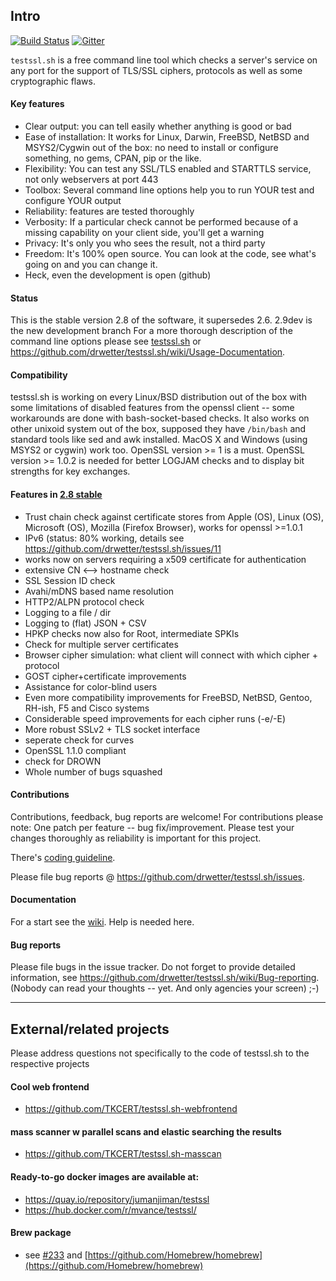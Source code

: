 
## Intro

[![Build Status](https://travis-ci.org/drwetter/testssl.sh.svg?branch=master)](https://travis-ci.org/drwetter/testssl.sh) 
[![Gitter](https://badges.gitter.im/Join%20Chat.svg)](https://gitter.im/drwetter/testssl.sh?utm_source=badge&utm_medium=badge&utm_campaign=pr-badge&utm_content=badge)


`testssl.sh` is a free command line tool which checks a server's service on
any port for the support of TLS/SSL ciphers, protocols as well as some
cryptographic flaws.

#### Key features

* Clear output: you can tell easily whether anything is good or bad
* Ease of installation: It works for Linux, Darwin, FreeBSD, NetBSD and
  MSYS2/Cygwin out of the box: no need to install or configure something,
  no gems, CPAN, pip or the like.
* Flexibility: You can test any SSL/TLS enabled and STARTTLS service, not
  only webservers at port 443
* Toolbox: Several command line options help you to run YOUR test and
  configure YOUR output
* Reliability: features are tested thoroughly
* Verbosity: If a particular check cannot be performed because of a missing
  capability on your client side, you'll get a warning
* Privacy: It's only you who sees the result, not a third party
* Freedom: It's 100% open source. You can look at the code, see what's
  going on and you can change it.
* Heck, even the development is open (github)

#### Status

This is the stable version 2.8 of the software, it supersedes 2.6. 2.9dev is the new
development branch  For a more thorough description of the command line options
please see [testssl.sh](https://testssl.sh/ "Go to the site with the stable version
and more documentation") or https://github.com/drwetter/testssl.sh/wiki/Usage-Documentation. 

#### Compatibility

testssl.sh is working on every Linux/BSD distribution out of the box with
some limitations of disabled features from the openssl client -- some
workarounds are done with bash-socket-based checks. It also works on other
unixoid system out of the box, supposed they have `/bin/bash` and standard
tools like sed and awk installed. MacOS X and Windows (using MSYS2 or
cygwin) work too. OpenSSL version >= 1 is a must.  OpenSSL version >= 1.0.2
is needed for better LOGJAM checks and to display bit strengths for key
exchanges.

#### Features in [2.8 stable](Readme.md#stable)

* Trust chain check against certificate stores from Apple (OS), Linux (OS),
  Microsoft (OS), Mozilla (Firefox Browser), works for openssl >=1.0.1
* IPv6 (status: 80% working, details see
  https://github.com/drwetter/testssl.sh/issues/11
* works now on servers requiring a x509 certificate for authentication
* extensive CN <--> hostname check
* SSL Session ID check
* Avahi/mDNS based name resolution
* HTTP2/ALPN protocol check
* Logging to a file / dir
* Logging to (flat) JSON + CSV
* HPKP checks now also for Root, intermediate SPKIs 
* Check for multiple server certificates
* Browser cipher simulation: what client will connect with which cipher + protocol
* GOST cipher+certificate improvements
* Assistance for color-blind users
* Even more compatibility improvements for FreeBSD, NetBSD, Gentoo, RH-ish, F5 and Cisco systems
* Considerable speed improvements for each cipher runs (-e/-E)
* More robust SSLv2 + TLS socket interface
* seperate check for curves 
* OpenSSL 1.1.0 compliant
* check for DROWN
* Whole number of bugs squashed


#### Contributions

Contributions, feedback,  bug reports are welcome! For contributions please
note: One patch per feature -- bug fix/improvement. Please test your
changes thoroughly as reliability is important for this project.

There's [coding guideline](https://github.com/drwetter/testssl.sh/wiki/Coding-Style).

Please file bug reports @ https://github.com/drwetter/testssl.sh/issues.

#### Documentation

For a start see the
[wiki](https://github.com/drwetter/testssl.sh/wiki/Usage-Documentation).
Help is needed here.

#### Bug reports

Please file bugs in the issue tracker. Do not forget to provide detailed information, see https://github.com/drwetter/testssl.sh/wiki/Bug-reporting. (Nobody can read your thoughts 
-- yet. And only agencies your screen) ;-)

----

## External/related projects

Please address questions not specifically to the code of testssl.sh to the
respective projects

#### Cool web frontend
* https://github.com/TKCERT/testssl.sh-webfrontend

#### mass scanner w parallel scans and elastic searching the results
* https://github.com/TKCERT/testssl.sh-masscan

#### Ready-to-go docker images are available at:
* https://quay.io/repository/jumanjiman/testssl
* https://hub.docker.com/r/mvance/testssl/

#### Brew package

* see [#233](https://github.com/drwetter/testssl.sh/issues/233) and
  [https://github.com/Homebrew/homebrew](https://github.com/Homebrew/homebrew)
